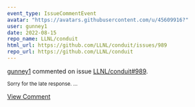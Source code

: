 ```yaml
---
event_type: IssueCommentEvent
avatar: "https://avatars.githubusercontent.com/u/45609916?"
user: gunney1
date: 2022-08-15
repo_name: LLNL/conduit
html_url: https://github.com/LLNL/conduit/issues/989
repo_url: https://github.com/LLNL/conduit
---
```


<a href='https://github.com/gunney1' target='_blank'>gunney1</a> commented on issue <a href='https://github.com/LLNL/conduit/issues/989' target='_blank'>LLNL/conduit#989</a>.

<small>Sorry for the late response....</small>

<a href='https://github.com/LLNL/conduit/issues/989' target='_blank'>View Comment</a>